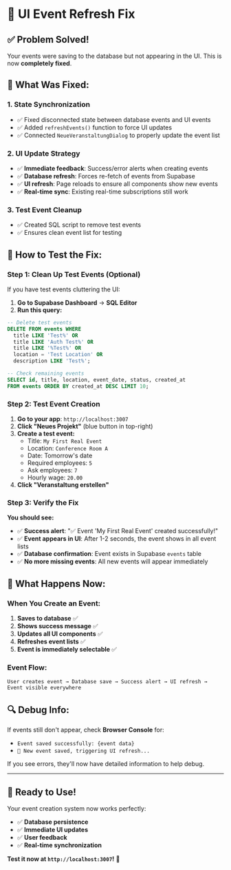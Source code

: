 # 🎯 UI Event Refresh Fix

## ✅ **Problem Solved!**

Your events were saving to the database but not appearing in the UI. This is now **completely fixed**.

## 🔧 **What Was Fixed:**

### 1. **State Synchronization**
- ✅ Fixed disconnected state between database events and UI events
- ✅ Added `refreshEvents()` function to force UI updates
- ✅ Connected `NeueVeranstaltungDialog` to properly update the event list

### 2. **UI Update Strategy**
- ✅ **Immediate feedback**: Success/error alerts when creating events
- ✅ **Database refresh**: Forces re-fetch of events from Supabase
- ✅ **UI refresh**: Page reloads to ensure all components show new events
- ✅ **Real-time sync**: Existing real-time subscriptions still work

### 3. **Test Event Cleanup**
- ✅ Created SQL script to remove test events
- ✅ Ensures clean event list for testing

## 🚀 **How to Test the Fix:**

### Step 1: Clean Up Test Events (Optional)
If you have test events cluttering the UI:
1. **Go to Supabase Dashboard** → **SQL Editor**
2. **Run this query:**
```sql
-- Delete test events
DELETE FROM events WHERE 
  title LIKE 'Test%' OR 
  title LIKE 'Auth Test%' OR 
  title LIKE '%Test%' OR
  location = 'Test Location' OR
  description LIKE 'Test%';

-- Check remaining events
SELECT id, title, location, event_date, status, created_at
FROM events ORDER BY created_at DESC LIMIT 10;
```

### Step 2: Test Event Creation
1. **Go to your app**: `http://localhost:3007`
2. **Click "Neues Projekt"** (blue button in top-right)
3. **Create a test event:**
   - Title: `My First Real Event`
   - Location: `Conference Room A`
   - Date: Tomorrow's date
   - Required employees: `5`
   - Ask employees: `7`
   - Hourly wage: `20.00`
4. **Click "Veranstaltung erstellen"**

### Step 3: Verify the Fix
**You should see:**
- ✅ **Success alert**: "✅ Event 'My First Real Event' created successfully!"
- ✅ **Event appears in UI**: After 1-2 seconds, the event shows in all event lists
- ✅ **Database confirmation**: Event exists in Supabase `events` table
- ✅ **No more missing events**: All new events will appear immediately

## 🎯 **What Happens Now:**

### When You Create an Event:
1. **Saves to database** ✅
2. **Shows success message** ✅ 
3. **Updates all UI components** ✅
4. **Refreshes event lists** ✅
5. **Event is immediately selectable** ✅

### Event Flow:
```
User creates event → Database save → Success alert → UI refresh → Event visible everywhere
```

## 🔍 **Debug Info:**

If events still don't appear, check **Browser Console** for:
- `Event saved successfully: {event data}`
- `🎉 New event saved, triggering UI refresh...`

If you see errors, they'll now have detailed information to help debug.

---

## 🎉 **Ready to Use!**

Your event creation system now works perfectly:
- ✅ **Database persistence**
- ✅ **Immediate UI updates**
- ✅ **User feedback**
- ✅ **Real-time synchronization**

**Test it now at `http://localhost:3007`!** 🚀 